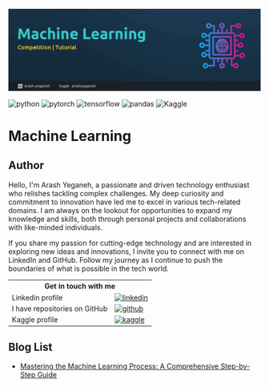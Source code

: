 ![](img/header.jpg)

<p>
	<img alt="python" src="https://img.shields.io/badge/Python-1E90FF?logo=python&logoColor=white">
	<img alt="pytorch" src="https://img.shields.io/badge/-PyTorch-ffded8?logo=pytorch&logoColor=E74A2B"/>
	<img alt="tensorflow" src="https://img.shields.io/badge/-TensorFlow-ffdbb5?logo=tensorflow&logoColor=F78100"/>
	<img alt="pandas" src="https://img.shields.io/badge/-Pandas-fcdeef?logo=pandas&logoColor=E00484"/>
	<img alt="Kaggle" src="https://img.shields.io/badge/-Kaggle-blue"/>
</p>

# Machine Learning

## Author

Hello, I'm Arash Yeganeh, a passionate and driven technology enthusiast who relishes tackling complex challenges. My deep curiosity and commitment to innovation have led me to excel in various tech-related domains. I am always on the lookout for opportunities to expand my knowledge and skills, both through personal projects and collaborations with like-minded individuals.

If you share my passion for cutting-edge technology and are interested in exploring new ideas and innovations, I invite you to connect with me on LinkedIn and GitHub. Follow my journey as I continue to push the boundaries of what is possible in the tech world.

<table>
    <tr>
    	<th colspan="2" align="center">
        	Get in touch with me
        </th>
    </tr>
    <tr>
    	<td>
            Linkedin profile
        </td>
        <td>
        	<a href="https://www.linkedin.com/in/arash-yeganeh/"><img alt="linkedin" src="https://img.shields.io/badge/-Linkedin-0077B5?logo=linkedin&logoColor=white"/>
   			</a>
        </td>
    </tr>
    <tr>
    	<td>
        	I have repositories on GitHub
        </td>
        <td>
        	<a href="https://github.com/arashyeganeh?tab=repositories"><img alt="github" src="https://img.shields.io/badge/-GitHub-272727?logo=github&logoColor=white"/></a>
        </td>
    </tr>
    <tr>
        <td>
        	Kaggle profile
        </td>
        <td>
            <a href="https://www.kaggle.com/arashyeganeh"><img alt="kaggle" src="https://img.shields.io/badge/-Kaggle-blue?logo=kaggle&logoColor=white"/></a>
        </td>
    </tr>
</table>


## Blog List

* [Mastering the Machine Learning Process: A Comprehensive Step-by-Step Guide](blog/Mastering%20the%20Machine%20Learning%20Process%20A%20Comprehensive%20Step-by-Step%20Guide/README.md)
